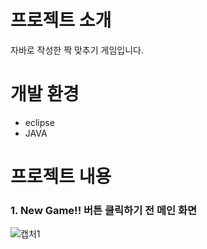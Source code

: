 # 프로젝트 소개
자바로 작성한 짝 맞추기 게임입니다.
# 개발 환경
- eclipse
- JAVA
# 프로젝트 내용
### 1. New Game!! 버튼 클릭하기 전 메인 화면
![캡처1](https://user-images.githubusercontent.com/114123460/198935561-6771d2f1-084c-4313-b3cd-cfcd915317c4.PNG)
